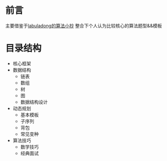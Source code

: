 # 前言

主要借鉴于[labuladong的算法小抄](https://labuladong.gitee.io/algo/home/)
整合下个人认为比较核心的算法题型&&模板

# 目录结构
 + 核心框架
 + 数据结构
   + 链表
   + 数组
   + 树
   + 图
   + 数据结构设计
 + 动态规划
   + 基本模板
   + 子序列
   + 背包
   + 常见变种 
 + 算法技巧
   + 数学技巧
   + 经典面试
